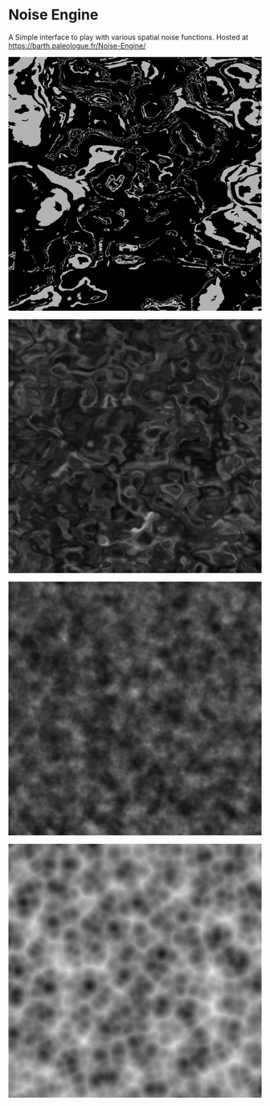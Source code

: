# Noise Engine

A Simple interface to play with various spatial noise functions. Hosted at https://barth.paleologue.fr/Noise-Engine/
 
![Noise 1](https://github.com/BarthPaleologue/Noise-Engine/blob/main/pictures/noise1.png) 

![Noise 2](https://github.com/BarthPaleologue/Noise-Engine/blob/main/pictures/noise2.png) 

![Noise 3](https://github.com/BarthPaleologue/Noise-Engine/blob/main/pictures/noise3.png) 

![Noise 4](https://github.com/BarthPaleologue/Noise-Engine/blob/main/pictures/noise4.png) 


